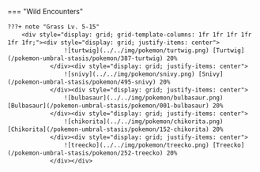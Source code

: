 

=== "Wild Encounters"


	???+ note "Grass Lv. 5-15"
		<div style="display: grid; grid-template-columns: 1fr 1fr 1fr 1fr 1fr 1fr;"><div style="display: grid; justify-items: center">
                    ![turtwig](../../img/pokemon/turtwig.png) [Turtwig](/pokemon-umbral-stasis/pokemon/387-turtwig) 20%
                </div><div style="display: grid; justify-items: center">
                    ![snivy](../../img/pokemon/snivy.png) [Snivy](/pokemon-umbral-stasis/pokemon/495-snivy) 20%
                </div><div style="display: grid; justify-items: center">
                    ![bulbasaur](../../img/pokemon/bulbasaur.png) [Bulbasaur](/pokemon-umbral-stasis/pokemon/001-bulbasaur) 20%
                </div><div style="display: grid; justify-items: center">
                    ![chikorita](../../img/pokemon/chikorita.png) [Chikorita](/pokemon-umbral-stasis/pokemon/152-chikorita) 20%
                </div><div style="display: grid; justify-items: center">
                    ![treecko](../../img/pokemon/treecko.png) [Treecko](/pokemon-umbral-stasis/pokemon/252-treecko) 20%
                </div></div>



